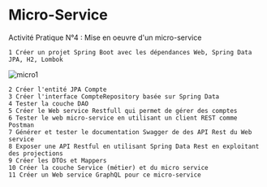 # Micro-Service
Activité Pratique N°4 : Mise en oeuvre d'un micro-service


    1 Créer un projet Spring Boot avec les dépendances Web, Spring Data JPA, H2, Lombok
    
![micro1](https://github.com/YassineOurara/Micro-Service/assets/101317995/c075ddc1-34c3-4372-bc89-c1188ae7be7d)



    2 Créer l'entité JPA Compte
    3 Créer l'interface CompteRepository basée sur Spring Data
    4 Tester la couche DAO
    5 Créer le Web service Restfull qui permet de gérer des comptes
    6 Tester le web micro-service en utilisant un client REST comme Postman
    7 Générer et tester le documentation Swagger de des API Rest du Web service
    8 Exposer une API Restful en utilisant Spring Data Rest en exploitant des projections
    9 Créer les DTOs et Mappers
    10 Créer la couche Service (métier) et du micro service
    11 Créer un Web service GraphQL pour ce micro-service
